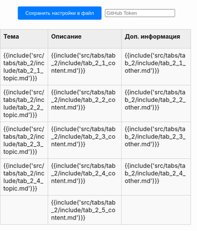 <style>
:root {
    --content-max-width: 97%;
}

/* Базовые сбросы и контейнеры */
html, body {
    margin: 0;
    padding: 0;
    width: 100%;
    height: 100%;
}

.container {
    width: 100%;
    box-sizing: border-box;
    margin: 0;
    padding: 0;
}

/* Навигация (если используется) */
.nav-chapters {
    min-width: 20px;
}

/* Стили таблицы */
.data-table {
    width: 100%;
    border-collapse: collapse;
    margin: 20px auto;
    table-layout: fixed;
}

.data-table col:nth-child(1) { width: 200px; }
.data-table col:nth-child(2) { width: 300px; }
.data-table col:nth-child(3) { width: 250px; }

/* Общие стили ячеек */
.data-table tr {
    height: auto; /* Автоматическая высота строки */
}

.data-table td, .data-table th {
    border: 1px solid #ccc;
    position: relative;
    padding: 0;
    vertical-align: top;
    background-color: #f9f9f9; /* Фон по умолчанию для всей ячейки */
    height: auto;
}

/* Стили заголовков */
.data-table th {
    background-color: #eeeeee;
    font-weight: bold;
    height: 50px; /* Фиксированная высота для заголовков */
}

/* Контейнер содержимого ячейки */
.data-table .cell-content {
    display: block;
    width: 100%;
    min-height: 40px;
    padding: 8px;
    box-sizing: border-box;
    background-color: transparent; /* Делаем внутренний div прозрачным */
    text-align: left;
    outline: none;
}

/* Редактируемые ячейки */
.data-table td .cell-content[contenteditable="true"] {
    background-color: #f9f9f9;
    word-wrap: break-word;
    overflow-wrap: anywhere;
}

.data-table td .cell-content[contenteditable="true"]:focus {
    background-color: #fff;
    box-shadow: 0 0 5px rgba(0,123,255,0.5);
}

/* Панель управления */
.controls {
    text-align: center;
    margin: 20px;
}

.controls button {
    margin: 5px;
    padding: 10px 20px;
    background-color: #007bff;
    color: white;
    border: none;
    border-radius: 4px;
    cursor: pointer;
}

.controls button:hover {
    background-color: #0056b3;
}

.file-input {
    margin: 10px;
}

/* Настройки таблицы */
.settings-trigger {
    position: absolute;
    top: 0;
    right: 0;
    width: 20px;
    height: 20px;
    cursor: pointer;
    z-index: 10;
    border-radius: 0 0 0 8px;
}

.settings-trigger:hover {
    background-color: rgba(0,123,255,0.1);
}

.settings-menu {
    display: none;
    position: absolute;
    top: 20px;
    right: 2px;
    background: #fff;
    border: 1px solid #ccc;
    padding: 4px;
    border-radius: 4px;
    white-space: nowrap;
    box-shadow: 0 2px 5px rgba(0,0,0,0.2);
    z-index: 100;
    font-size: 12px;
}

.show-settings .settings-menu {
    display: flex;
    gap: 8px;
    align-items: center;
}

.settings-menu label {
    display: flex;
    align-items: center;
    gap: 4px;
}

.settings-menu input[type="number"],
.settings-menu select,
.settings-menu input[type="color"] {
    width: 50px;
    font-size: 12px;
}

/* Ресайзер колонок */
.column-resizer {
    position: absolute;
    top: 0;
    right: -2px;
    width: 4px;
    height: 100%;
    cursor: col-resize;
    background: transparent;
    z-index: 5;
}

.column-resizer:hover {
    background: rgba(0,123,255,0.3);
}

/* Стили для блоков кода */
.data-table .cell-content pre {
    margin: 0;
    padding: 0px;
    background:rgb(245, 245, 245);
    border-radius: 4px;
    overflow-x: auto;
}

.data-table .cell-content code {
    font-family: Consolas, Monaco, 'Andale Mono', monospace;
    font-size: 0.9em;
}

#status {
    position: fixed;
    bottom: 20px;
    left: 50%;
    transform: translateX(-50%);
    padding: 10px 20px;
    background: rgba(0,0,0,0.7);
    color: white;
    border-radius: 5px;
    z-index: 1000;
    opacity: 1;
    transition: opacity 0.3s;
}

code {
    white-space: pre-wrap; /* Сохраняем переносы строк */
    overflow-x: auto;
}

/* Highlight.js переопределит эти стили */
.hljs {
    white-space: pre-wrap;
}

/* стили для модального окна */


        .current-text {
            background: #f9f9f9;
            padding: 15px;
            border: 1px solid #ddd;
            border-radius: 4px;
            margin: 20px 0;
            min-height: 50px;
        }

        .edit-btn {
            background: #007bff;
            color: white;
            border: none;
            padding: 10px 20px;
            border-radius: 4px;
            cursor: pointer;
        }

        .edit-btn:hover {
            background: #0056b3;
        }

        /* Модальное окно */
        .modal {
            display: none;
            position: fixed;
            top: 0;
            left: 0;
            width: 100%;
            height: 100%;
            background: rgba(0, 0, 0, 0.5);
        }

        .modal.show {
            display: flex;
            align-items: center;
            justify-content: center;
        }

        .modal-content {
            background: white;
            padding: 20px;
            border-radius: 8px;
            width: 90%;
            max-width: 500px;
            max-height: 80vh;
        }

        .modal-header {
            display: flex;
            justify-content: space-between;
            align-items: center;
            margin-bottom: 20px;
            border-bottom: 1px solid #ddd;
            padding-bottom: 10px;
        }

        .close-btn {
            background: none;
            border: none;
            font-size: 24px;
            cursor: pointer;
        }

        .text-editor {
            width: 100%;
            height: 200px;
            padding: 0px;
            border: 1px solid #ddd;
            border-radius: 4px;
            font-family: inherit;
            resize: vertical;
        }

        .modal-footer {
            display: flex;
            gap: 10px;
            justify-content: flex-end;
            margin-top: 15px;
        }

        .save-btn {
            background: #28a745;
            color: white;
            border: none;
            padding: 8px 16px;
            border-radius: 4px;
            cursor: pointer;
        }

        .cancel-btn {
            background: #6c757d;
            color: white;
            border: none;
            padding: 8px 16px;
            border-radius: 4px;
            cursor: pointer;
        }

        .save-btn:hover {
            background: #218838;
        }

        .cancel-btn:hover {
            background: #5a6268;
        }


</style>
<div class="container">
    <div class="controls">
        <button id="saveSettingsBtn">Сохранить настройки в файл</button>
        <input type="password" id="token" placeholder="GitHub Token" />
    </div>
    <table class="data-table" id="dataTable">
        <colgroup>
            <col id="tab_2_col-0">
            <col id="tab_2_col-1">
            <col id="tab_2_col-2">
        </colgroup>
        <thead>
            <tr id="tab_2_header_row">
                <th id="tab_2_header_topic"><div class="cell-content" contenteditable="true">Тема</div></th>
                <th id="tab_2_header_content"><div class="cell-content" contenteditable="true">Описание</div></th>
                <th id="tab_2_header_other"><div class="cell-content" contenteditable="true">Доп. информация</div></th>
            </tr>
        </thead>
        <tbody>
            <tr id="tab_2_1">
                <td id="tab_2_1_topic"><div class="cell-content" contenteditable="true">{{include('src/tabs/tab_2/include/tab_2_1_topic.md')}}</div></td>
                <td id="tab_2_1_content"><div class="cell-content" contenteditable="true">{{include('src/tabs/tab_2/include/tab_2_1_content.md')}}</div></td>
                <td id="tab_2_1_other"><div class="cell-content" contenteditable="true">{{include('src/tabs/tab_2/include/tab_2_1_other.md')}}</div></td>
            </tr>
            <tr id="tab_2_2">
                <td id="tab_2_2_topic"><div class="cell-content" contenteditable="true">{{include('src/tabs/tab_2/include/tab_2_2_topic.md')}}</div></td>
                <td id="tab_2_2_content"><div class="cell-content" contenteditable="true">{{include('src/tabs/tab_2/include/tab_2_2_content.md')}}</div></td>
                <td id="tab_2_2_other"><div class="cell-content" contenteditable="true">{{include('src/tabs/tab_2/include/tab_2_2_other.md')}}</div></td>
            </tr>
            <tr id="tab_2_3">
                <td id="tab_2_3_topic"><div class="cell-content" contenteditable="true">{{include('src/tabs/tab_2/include/tab_2_3_topic.md')}}</div></td>
                <td id="tab_2_3_content"><div class="cell-content" contenteditable="true">{{include('src/tabs/tab_2/include/tab_2_3_content.md')}}</div></td>
                <td id="tab_2_3_other"><div class="cell-content" contenteditable="true">{{include('src/tabs/tab_2/include/tab_2_3_other.md')}}</div></td>
            </tr>
            <tr id="tab_2_4">
                <td id="tab_2_4_topic"><div class="cell-content" contenteditable="true">{{include('src/tabs/tab_2/include/tab_2_4_topic.md')}}</div></td>
                <td id="tab_2_4_content"><div class="cell-content" contenteditable="true">{{include('src/tabs/tab_2/include/tab_2_4_content.md')}}</div></td>
                <td id="tab_2_4_other"><div class="cell-content" contenteditable="true">{{include('src/tabs/tab_2/include/tab_2_4_other.md')}}</div></td>
            </tr>
            <tr id="tab_2_5">
                <td id="tab_2_5_topic"><div class="cell-content" contenteditable="true"></div></td>
                <td id="tab_2_5_content"><div class="cell-content" contenteditable="true">{{include('src/tabs/tab_2/include/tab_2_5_content.md')}}</div></td>
                <td id="tab_2_5_other"><div class="cell-content" contenteditable="true"></div></td>
            </tr>         
        </tbody>
    </table>
    <div class="status" id="tab_2_status"></div>
</div>

<!-- Модальное окно -->
<div id="textModal" class="modal">
    <div class="modal-content">
        <div class="modal-header">
            <h3>Редактирование текста</h3>
            <button class="close-btn" onclick="closeModal()">&times;</button>
        </div>
        <textarea id="textEditor" class="text-editor" placeholder="Введите ваш текст здесь..."></textarea>
        <div class="modal-footer">
            <button class="cancel-btn" onclick="closeModal()">Отмена</button>
            <button class="save-btn" onclick="saveText()">Сохранить</button>
        </div>
    </div>
</div>

 
<script>
    let editCellId=null;
    function closeModal() {
        const modal = document.getElementById('textModal');
        modal.classList.remove('show');
    }

    function saveText() {
        const editor = document.getElementById('textEditor');
        let cell = document.getElementById(editCellId);
        window.indexstore.content[currentTabId][cell.id] = editor.value;
        cell.innerHTML = '';
           
        const temp = document.createElement('div');
        temp.innerHTML = editor.value;
        
        const cellContentWrapper = document.createElement('div');
        cellContentWrapper.className = 'cell-content';
        cellContentWrapper.contentEditable = true;

        Array.from(temp.childNodes).forEach(node => {
            if (node.nodeType === Node.ELEMENT_NODE && node.tagName === 'CODE') {
                const wrap_code = buildWrapper(node.cloneNode(true));

            
                cellContentWrapper.appendChild(wrap_code);
            } else {
                cellContentWrapper.appendChild(node.cloneNode(true));
            }
        });
       
        cell.appendChild(cellContentWrapper);

        setupCellSettingsMenu(cell);
       
        if (typeof hljs !== 'undefined') {
            //hljs.highlightAll();
            const codeElements = cell.querySelectorAll('code');
            codeElements.forEach(codeElement => {
                console.log(codeElement)
                hljs.highlightElement(codeElement);
            }); 
        }
        closeModal();
    }
    function buildWrapper(node_code){

        const contentWrapperPre = document.createElement('pre');
        contentWrapperPre.className = 'playground';


        const buttonsDiv = document.createElement('div');
        buttonsDiv.className = 'buttons';

            // Кнопка копирования
            const copyButton = document.createElement('button');
            copyButton.className = 'clip-button';
            copyButton.title = 'Copy to clipboard';
            copyButton.setAttribute('aria-label', 'Copy to clipboard');

            const tooltip = document.createElement('i');
            tooltip.className = 'tooltiptext';
            copyButton.appendChild(tooltip);

            // Кнопка запуска
            const runButton = document.createElement('button');
            runButton.className = 'fa fa-play play-button';
            runButton.hidden = true;
            runButton.title = 'Run this code';
            runButton.setAttribute('aria-label', 'Run this code');

        runButton.addEventListener('click', () => {
            run_rust_code(contentWrapperPre);
        });
 
        // Добавление кнопок в div
        buttonsDiv.appendChild(copyButton);
        buttonsDiv.appendChild(runButton);
        contentWrapperPre.appendChild(buttonsDiv);
        contentWrapperPre.appendChild(node_code); 
        return contentWrapperPre;
    }
    function fetch_with_timeout(url, options, timeout = 6000) {
        return Promise.race([
            fetch(url, options),
            new Promise((_, reject) => setTimeout(() => reject(new Error('timeout')), timeout)),
        ]);
    }
    function run_rust_code(code_block) {
        let result_block = code_block.querySelector('.result');
        if (!result_block) {
            result_block = document.createElement('code');
            result_block.className = 'result hljs language-bash';

            code_block.append(result_block);
        }

        const text = playground_text(code_block);
        const classes = code_block.querySelector('code').classList;
        let edition = '2015';
        classes.forEach(className => {
            if (className.startsWith('edition')) {
                edition = className.slice(7);
            }
        });
        const params = {
            version: 'stable',
            optimize: '0',
            code: text,
            edition: edition,
        };

        if (text.indexOf('#![feature') !== -1) {
            params.version = 'nightly';
        }

        result_block.innerText = 'Running...';

        fetch_with_timeout('https://play.rust-lang.org/evaluate.json', {
            headers: {
                'Content-Type': 'application/json',
            },
            method: 'POST',
            mode: 'cors',
            body: JSON.stringify(params),
        })
            .then(response => response.json())
            .then(response => {
                if (response.result.trim() === '') {
                    result_block.innerText = 'No output';
                    result_block.classList.add('result-no-output');
                } else {
                    result_block.innerText = response.result;
                    result_block.classList.remove('result-no-output');
                }
            })
            .catch(error => result_block.innerText = 'Playground Communication: ' + error.message);
    }

    function initCellFromIndexStore(cell){
        if (cell.tagName === 'TH' && !cell.querySelector('.cell-content')) {
            const contentWrapper = document.createElement('div');
            contentWrapper.className = 'cell-content';
            contentWrapper.contentEditable = true;
            contentWrapper.innerHTML = cell.innerHTML;
            cell.innerHTML = '';
            cell.appendChild(contentWrapper);
        }

        // Для ячеек с контентом
        if (cell.tagName === 'TD') {
            const contentWrapper = cell.querySelector('.cell-content') || cell;
            const cellId = cell.id;
            
            // Восстанавливаем контент из indexstore
            if (window.indexstore.content[currentTabId]?.[cellId] !== undefined) {
                contentWrapper.innerHTML = window.indexstore.content[currentTabId][cellId];
            }
        }
        
        // Создаем меню настроек...
        setupCellSettingsMenu(cell);
    }

    // Закрытие при клике вне окна
    window.onclick = function(event) {
        const modal = document.getElementById('textModal');
        if (event.target === modal) {
            closeModal();
        }
    }

    // Закрытие по Escape
    document.addEventListener('keydown', function(event) {
        if (event.key === 'Escape') {
            closeModal();
        }
    });
</script>


<script>
const isGitHubPages = window.location.host.includes('github.io');
const basePath = isGitHubPages ? '/snippet-stash' : '';
const currentTabId = 'tab_2'; // Идентификатор текущей вкладки
let isUpdateSettings = false;
const owner = 'Jekahome';
const repo = 'snippet-stash';
const pathSettings = 'src/config/table-settings.json'; 
const branch = 'main';

// Инициализация при загрузке страницы
window.addEventListener('DOMContentLoaded', async () => {
    try {
        // 1. Инициализируем indexstore
        initIndexStore();
        
        // 2. Загружаем настройки из файла
        console.log('Загружаем настройки из файла');
        await loadSettingsFromFile();
        
        // 3. Применяем настройки и контент из indexstore
        initTableFromIndexStore();
        
        showFeedback("Таблица готова к работе");
    } catch (error) {
        console.error("Ошибка инициализации:", error);
        showFeedback("Ошибка загрузки таблицы", true);
    }
});

// 1. Инициализация indexstore как единого источника данных
function initIndexStore() {
    window.indexstore = window.indexstore || {
        settings: {}, // Настройки таблицы (размеры, цвета, шрифты)
        content: {}   // Содержимое ячеек
    };
    console.log('initIndexStore after [window.indexstore]:',window.indexstore);
    window.indexstore.settings[currentTabId] = window.indexstore.settings[currentTabId] || {};
    window.indexstore.content[currentTabId] = window.indexstore.content[currentTabId] || {};
    console.log('initIndexStore before [window.indexstore]:',window.indexstore);
}

// 2. Загрузка настроек из файла в indexstore
async function loadSettingsFromFile() {
    console.log('Loading settings from file to indexstore...');
    try {
        const response = await fetch(`${basePath}/config/table-settings.json`);
        if (!response.ok) throw new Error("Файл настроек не найден");
        
        const settingsText = await response.text();
        window.indexstore.settings = JSON.parse(settingsText);

        console.log('Settings loaded to indexstore');
        console.log('loadSettingsFromFile [window.indexstore.settings]:',window.indexstore.settings);
    } catch (error) {
        console.warn("Используются настройки по умолчанию:", error);
        initDefaultSettingsInIndexStore();
    }
}

// Настройки по умолчанию в indexstore
function initDefaultSettingsInIndexStore() {
    const defaultSettings = {
        columns: [
            { width: 200 },
            { width: 500 },
            { width: 50 }
        ],
        cells: {
            [`${currentTabId}_header_topic`]: {
                fontSize: "16px",
                backgroundColor: "black",
                contentType: "text",
                width: 200
            },
            [`${currentTabId}_header_content`]: {
                fontSize: "16px",
                backgroundColor: "#f0f0f0",
                contentType: "text",
                width: 300
            },
            [`${currentTabId}_header_other`]: {
                fontSize: "16px",
                backgroundColor: "#f0f0f0",
                contentType: "text",
                width: 250
            }
        }
    };
    
    window.indexstore.settings[currentTabId] = defaultSettings;
}

// 3. Инициализация таблицы из indexstore
function initTableFromIndexStore() {
    const cells = document.querySelectorAll('.data-table td, .data-table th');
    
    cells.forEach((cell) => {
        initCellFromIndexStore(cell);
    });

    // Настраиваем глобальный клик для закрытия меню
    setupGlobalClick();

    // Применяем настройки из indexstore
    applySettingsFromIndexStore();
}

// Применение настроек из indexstore
function applySettingsFromIndexStore() {
    const settings = window.indexstore.settings[currentTabId];
    if (!settings) return;
    
    // Применяем настройки колонок
    if (settings.columns) {
        settings.columns.forEach((col, index) => {
            if (col.width) {
                setColumnWidth(index, col.width);
            }
        });
    }
    
    // Применяем настройки ячеек
    if (settings.cells) { 
        Object.keys(settings.cells).forEach(cellId => {
            console.log(`applySettingsFromIndexStore cellId=${cellId}`);
            const cell = document.getElementById(cellId); 
            if (cell) {
                applyCellSettings(cell, settings.cells[cellId]);
            } else {
                console.warn('Элемент не найден:', cellId);
            }
        });
    }
}

// Сохранение данных из indexstore
document.getElementById('saveSettingsBtn').addEventListener('click', function() {
    console.log('Saving data from indexstore...');
    
    // Сохраняем данные из indexstore в файл репозитория
    saveToGitHub().then(() => {
        console.log('Data saved successfully from indexstore');
        //console.log('Current indexstore:', window.indexstore);
        showFeedback("Все данные сохранены");
    }).catch(error => {
        console.error('Save error:', error);
        showFeedback("Ошибка сохранения", true);
    });
});

// Настройка меню для ячейки
function setupCellSettingsMenu(cell) {
    const trigger = document.createElement('div');
    trigger.className = 'settings-trigger';

    const menu = document.createElement('div');
    menu.className = 'settings-menu';
    
    const isHeader = cell.tagName === 'TH';
    const columnIndex = cell.cellIndex;
    const contentWrapper = cell.querySelector('.cell-content');
    
    let menuHTML = `
        <label><button onclick="editContent('${cell.id}')">E</button></label>
        <label>F: <input type="number" class="font-size" value="14" min="8" max="24"></label>
        <label>B: <input type="color" class="bg-color" value="${rgbToHex(getComputedStyle(cell).backgroundColor) || '#f9f9f9'}"></label>
        <label>T:
            <select class="content-type">
                <option value="text">text</option>
                <option value="code">code</option>
                <option value="html">HTML</option>
            </select>
        </label>
    `;
    
    if (isHeader) {
        const currentWidth = getColumnWidth(columnIndex);
        menuHTML += `<label>W: <input type="number" class="column-width" value="${currentWidth}" min="50" max="800"></label>`;
    }
    
    menuHTML += `<label>H: <input type="number" class="row-height" placeholder="auto" min="30" max="1000"></label>`;

    menu.innerHTML = menuHTML;

    setupMenuEvents(cell, menu, contentWrapper);
    setupIconClick(cell, trigger);

    cell.appendChild(trigger);
    cell.appendChild(menu);
}

async function editContent(cell_id){
    try {
        editCellId = cell_id;
        const modal = document.getElementById('textModal');
        const editor = document.getElementById('textEditor');
         
        let markdownContent = '';
        if (!window.indexstore.content[currentTabId]?.[editCellId]) {
            const response = await fetch(`${basePath}/tabs/${currentTabId}/include/${cell_id}.md`);
            // Проверяем, что запрос был успешным
            if (!response.ok) {
                throw new Error(`Ошибка HTTP: ${response.status} ${response.statusText}`);
            }
            markdownContent = await response.text(); // Если ожидается текстовое содержимое (как для .md файлов)
        } else {
            markdownContent = window.indexstore.content[currentTabId][editCellId];
        }

        console.log(`Содержимое Markdown:`, markdownContent);

        editor.value = markdownContent;
        modal.classList.add('show');
        editor.focus();
    } catch (error) {
        console.error('Ошибка при загрузке Markdown файла:', error);
    }
}

// Настройка событий меню
function setupMenuEvents(cell, menu, contentWrapper) {
    menu.addEventListener('click', e => e.stopPropagation());
    
    const fontSizeInput = menu.querySelector('.font-size');
    fontSizeInput.addEventListener('input', e => {
        const value = `${e.target.value}px`;
        contentWrapper.style.fontSize = value;
        updateCellSettingsInIndexStore(cell, { fontSize: value });
        showFeedback(`Размер шрифта изменен на ${e.target.value}px`);
    });

    const bgColorInput = menu.querySelector('.bg-color');
    bgColorInput.addEventListener('input', e => {
        cell.style.backgroundColor = e.target.value;
        if (contentWrapper) contentWrapper.style.backgroundColor = 'transparent';
        updateCellSettingsInIndexStore(cell, { backgroundColor: e.target.value });
        showFeedback(`Цвет фона изменен`);
    });

    const contentTypeSelect = menu.querySelector('.content-type');
    if (contentTypeSelect) {
        contentTypeSelect.addEventListener('change', e => {
            updateCellSettingsInIndexStore(cell, { contentType: e.target.value });
            showFeedback(`Тип контента изменен на ${e.target.value}`);
        });
    }

    const columnWidthInput = menu.querySelector('.column-width');
    if (columnWidthInput && cell.tagName === 'TH') {
        columnWidthInput.addEventListener('input', e => {
            const width = parseInt(e.target.value);
            if (width >= 50) {
                setColumnWidth(cell.cellIndex, width);
                updateColumnSettingsInIndexStore(cell.cellIndex, { width });
                showFeedback(`Ширина колонки ${cell.cellIndex + 1} изменена на ${width}px`);
            }
        });
    }

    const rowHeightInput = menu.querySelector('.row-height');
    if (rowHeightInput) {
        rowHeightInput.addEventListener('input', e => {
            const height = parseInt(e.target.value);
            const row = cell.parentElement;
            
            if (height >= 30) {
                row.style.height = `${height}px`;
                row.style.minHeight = `${height}px`;
                row.dataset.fixedHeight = "true";
                showFeedback(`Высота строки установлена ${height}px`);
            } else if (e.target.value === '') {
                row.style.height = 'auto';
                row.style.minHeight = 'auto';
                delete row.dataset.fixedHeight;
                showFeedback(`Высота строки: автоматическая`);
            }
            
            updateCellSettingsInIndexStore(cell, { rowHeight: height >= 30 ? `${height}px` : 'auto' });
        });
    }

    menu.querySelectorAll('input, select').forEach(el => {
        el.addEventListener('click', e => e.stopPropagation());
        el.addEventListener('focus', e => e.stopPropagation());
    });
}

// Настройка клика по иконке настроек
function setupIconClick(cell, trigger) {
    trigger.addEventListener('click', e => {
        e.stopPropagation();
        document.querySelectorAll('.data-table td, .data-table th').forEach(c => {
            if (c !== cell) c.classList.remove('show-settings');
        });
        cell.classList.toggle('show-settings');
    });
}

// Обновление настроек ячейки в indexstore
function updateCellSettingsInIndexStore(cell, newSettings) {
    isUpdateSettings = true;
    const settings = window.indexstore.settings[currentTabId];
    if (!settings) return;
    
    const cellId = cell.id; 

    if (!settings.cells) settings.cells = {};
    settings.cells[cellId] = { ...(settings.cells[cellId] || {}), ...newSettings };
    
   // console.log('Updated cell settings in indexstore:', { cellId, newSettings });
}

// Обновление настроек колонки в indexstore
function updateColumnSettingsInIndexStore(columnIndex, newSettings) {
    isUpdateSettings = true;
    const settings = window.indexstore.settings[currentTabId];
    if (!settings) return;
    
    if (!settings.columns[columnIndex]) {
        settings.columns[columnIndex] = {};
    }
    
    settings.columns[columnIndex] = { ...settings.columns[columnIndex], ...newSettings };
    console.log('Updated column settings in indexstore:', { columnIndex, newSettings });
}

// Применение настроек к ячейке
function applyCellSettings(cell, settings) {
    const content = cell.querySelector('.cell-content') || cell;
    
    if (settings.fontSize) content.style.fontSize = settings.fontSize;
    if (settings.backgroundColor) {
        const contentDiv = cell.querySelector('.cell-content[contenteditable="true"]'); 
        if (contentDiv) {
            contentDiv.style.setProperty('background-color', settings.backgroundColor);
        }
    }
    
    if (settings.rowHeight && settings.rowHeight !== 'auto') {
        cell.parentElement.style.height = settings.rowHeight;
        cell.parentElement.dataset.fixedHeight = "true";
    }
    
    const menu = cell.querySelector('.settings-menu');
    if (menu) {
        menu.querySelector('.font-size').value = parseInt(settings.fontSize) || 14;
        if (settings.backgroundColor) {
            menu.querySelector('.bg-color').value = settings.backgroundColor;
        }
        
        const columnWidthInput = menu.querySelector('.column-width');
        if (columnWidthInput && settings.width) {
            columnWidthInput.value = settings.width;
        }
        
        const rowHeightInput = menu.querySelector('.row-height');
        if (rowHeightInput) {
            rowHeightInput.value = settings.rowHeight ? parseInt(settings.rowHeight) : '';
        }
        
        const contentTypeSelect = menu.querySelector('.content-type');
        if (contentTypeSelect && settings.contentType) {
            contentTypeSelect.value = settings.contentType;
        }
    }
}

// Утилитарные функции
function getCellType(cellIndex) {
    const types = ['topic', 'content', 'other'];
    return types[cellIndex] || cellIndex;
}

function getCleanCellContent(cellId) {
    const cell = document.getElementById(cellId);
    if (!cell) return '';
    
    const clone = cell.cloneNode(true);
    const menu = clone.querySelector('.settings-menu');
    if (menu) menu.remove();
    const trigger = clone.querySelector('.settings-trigger');
    if (trigger) trigger.remove();
    
    
    const pre = clone.querySelector('pre');
    const code = pre?.querySelector('code');

    if (!code) {
        return clone.textContent.trim();
    }

    const codeText = code.textContent || '';

    // Экранируем спецсимволы обратно (если нужно)
    const escaped = codeText
        .replace(/&/g, '&amp;')
        .replace(/</g, '&lt;')
        .replace(/>/g, '&gt;');

    let code_class = code.classList.length > 0 ? "class=\""+code.classList[0]+"\"" : "";
    let gt = '>';
    return  `<pre><code ${code_class}>${codeText}</code></pre${gt}`;
   
}

function rgbToHex(rgb) {
    if (rgb.startsWith('#')) return rgb;
    const result = /^rgba?\((\d+),\s*(\d+),\s*(\d+)(?:,\s*\d+\.?\d*)?\)$/i.exec(rgb);
    if (!result) return '#f9f9f9';
    const r = parseInt(result[1], 10).toString(16).padStart(2, '0');
    const g = parseInt(result[2], 10).toString(16).padStart(2, '0');
    const b = parseInt(result[3], 10).toString(16).padStart(2, '0');
    return `#${r}${g}${b}`.toLowerCase();
}

function getColumnWidth(columnIndex) {
    const col = document.getElementById(`${currentTabId}_col-${columnIndex}`);
    if (col && col.style.width) {
        return parseInt(col.style.width);
    }
    const defaultWidths = [200, 300, 250];
    return defaultWidths[columnIndex] || 150;
}

function setColumnWidth(columnIndex, width) {
    const col = document.getElementById(`${currentTabId}_col-${columnIndex}`);
    if (col) {
        col.style.width = `${width}px`;
    }
}

function setupGlobalClick() {
    document.addEventListener('click', (e) => {
        if (!e.target.closest('.settings-menu') && !e.target.closest('.settings-trigger')) {
            document.querySelectorAll('.data-table td, .data-table th').forEach(c => {
                c.classList.remove('show-settings');
            });
        }
    });
}

function showFeedback(message, isError = false) {
    const status = document.getElementById(`${currentTabId}_status`);
    if (status) {
        status.textContent = message;
        status.style.color = isError ? 'red' : '#28a745';
        status.style.fontWeight = 'bold';
        
        setTimeout(() => {
            status.textContent = '';
        }, 2000);
    }
}

async function saveToGitHub() {
    
    if (Object.keys(window.indexstore.content).length == 0 && isUpdateSettings === false){
        console.warn("Данных нет");
        return;
    }
    const contentStore = window.indexstore.content;
    let files = [];

    if (isUpdateSettings === true){
        files.push({
            path: pathSettings,
            content: JSON.stringify(window.indexstore.settings, null, 2)
        });
    }

    if ( Object.keys(contentStore).length > 0) {
        for (const tabId in contentStore) {
            const tabContent = contentStore[tabId];

            if (tabContent && Object.keys(tabContent).length > 0) {
                for (const cellId in tabContent) {
                    files.push({
                        path: `src/tabs/${tabId}/include/${cellId}.md`,
                        content: tabContent[cellId] // JSON.stringify(tabContent[cellId], null, 2)
                    });  
                }
            } else {
                console.log(`tabId "${tabId}" пустой`);
            }
        }
    } else {
        console.log("indexstore.content пустой");
    }

    if (files.length == 0){
        console.warn("files рустой");
        return;
    }
    const token = prompt("Введите ваш GitHub токен:");
    //const token = document.getElementById('token').value.trim();
    
    if (!token) {
        console.error("Ошибка: Заполните поля GitHub token");
        return;
    }

    await commitMultipleFilesToGitHub({
        owner: owner,
        repo: repo,
        branch: branch,
        token: token, 
        commitMessage: 'Обновление нескольких файлов одним коммитом',
        files: files
    }); 

    console.info("Данные отправлены. Для работы с новыми данными дождитесь обновления репозитория");

    window.indexstore = window.indexstore || {
        settings: {},  
        content: {}  
    };
        
    setTimeout(() => {
        location.reload();  
    }, 35000);  
}

async function commitMultipleFilesToGitHub({ owner, repo, branch, token, files, commitMessage }) {
    const headers = {
        Authorization: `token ${token}`,
        Accept: 'application/vnd.github.v3+json',
        'Content-Type': 'application/json',
    };

    // Шаг 1: Получить SHA последнего коммита на ветке
    const refRes = await fetch(`https://api.github.com/repos/${owner}/${repo}/git/ref/heads/${branch}`, { headers });
    const refData = await refRes.json();
    const latestCommitSha = refData.object.sha;

    // Шаг 2: Получить SHA дерева этого коммита
    const commitRes = await fetch(`https://api.github.com/repos/${owner}/${repo}/git/commits/${latestCommitSha}`, { headers });
    const commitData = await commitRes.json();
    const baseTreeSha = commitData.tree.sha;

    // Шаг 3: Создать новое дерево с новыми файлами
    const tree = files.map(({ path, content }) => ({
        path,
        mode: '100644',
        type: 'blob',
        content, // plain text; если у тебя бинарные — можно blob создать отдельно
    }));

    const treeRes = await fetch(`https://api.github.com/repos/${owner}/${repo}/git/trees`, {
        method: 'POST',
        headers,
        body: JSON.stringify({
            base_tree: baseTreeSha,
            tree,
        }),
    });
    const treeData = await treeRes.json();
    const newTreeSha = treeData.sha;

    // Шаг 4: Создать коммит с новым деревом
    const commitResNew = await fetch(`https://api.github.com/repos/${owner}/${repo}/git/commits`, {
        method: 'POST',
        headers,
        body: JSON.stringify({
            message: commitMessage,
            tree: newTreeSha,
            parents: [latestCommitSha],
        }),
    });
    const newCommitData = await commitResNew.json();
    const newCommitSha = newCommitData.sha;

    // Шаг 5: Обновить ссылку ветки на новый коммит
    const updateRefRes = await fetch(`https://api.github.com/repos/${owner}/${repo}/git/refs/heads/${branch}`, {
        method: 'PATCH',
        headers,
        body: JSON.stringify({
            sha: newCommitSha,
        }),
    });

    if (updateRefRes.ok) {
        console.log('✅ Успешно закоммичено!');
    } else {
        const err = await updateRefRes.json();
        console.error('Ошибка обновления ветки:', err.message || err);
    }
}

async function saveToGitHub_() {
    const token = prompt("Введите ваш GitHub токен:");
    //const token = document.getElementById('token').value.trim();
    
    if (!token) {
        console.error("Ошибка: Заполните поля GitHub token");
        return;
    }

    const file_settings = JSON.stringify(window.indexstore.settings, null, 2);
    console.log(`Вот что мы отсылаем:${file_settings}`);
    console.log(`И вот что мы отсылаем:${unescape(encodeURIComponent(file_settings))}`);

    // Получаем текущий SHA файла (если он уже существует)
    const sha = await getFileSha(owner,repo,pathSettings,token);
    console.log(`sha:${sha}`);

    // Отправляем файл
    const putRes = await fetch(`https://api.github.com/repos/${owner}/${repo}/contents/${path}`,  {
        method: 'PUT',
        headers: {
            Authorization: `token ${token}`,
            Accept: "application/vnd.github.v3+json",
            "Content-Type": "application/json"
        },
        body: JSON.stringify({
            message: "Обновлено через GitHub API",
            content: btoa(unescape(encodeURIComponent(file_settings))), // base64 encode
            ...(sha ? { sha } : {}), // отправляем только если файл был,
            branch: branch
        })
    });

    if (putRes.ok) {
        console.log("Успешно сохранено!");
    } else {
        const err = await putRes.json();
        console.error("Ошибка: " + (err.message || "Неизвестная ошибка"));
    }
}

// GitHub требует SHA для обновления файла — это защита от конфликтов.
async function getFileSha(owner, repo, path, token) {
    const url = `https://api.github.com/repos/${owner}/${repo}/contents/${path}`; 
    const response = await fetch(url, {
        headers: {
        Authorization: `token ${token}`,
        Accept: "application/vnd.github.v3+json"
        }
    });

    if (!response.ok) return null;

    const data = await response.json();
    return data.sha;
}
</script>